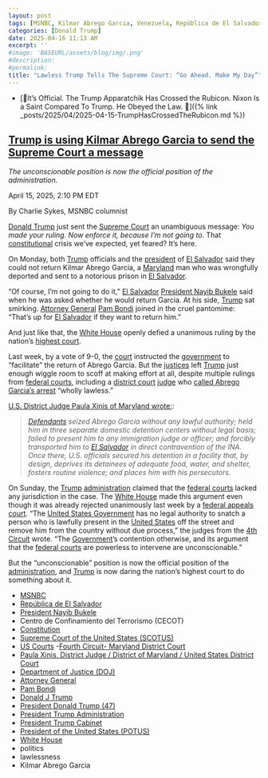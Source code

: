 ```yaml
---
layout: post
tags: [MSNBC, Kilmar Abrego Garcia, Venezuela, República de El Salvador, President Nayib Bukele, Centro de Confinamiento del Terrorismo (CECOT), Constitution, Maryland, Supreme Court of the United States (SCOTUS), US Courts, Fourth Circuit Maryland District Court, Paula Xinis, District Judge / District of Maryland / United States District Court, Department of Justice (DOJ), Attorney General, Pam Bondi, Donald J Trump, President Donald Trump (47), President Trump Administration, President Trump Cabinet, President of the United States (POTUS), White House, politics, lawlessness]
categories: [Donald Trump]
date: 2025-04-16 11:13 AM
excerpt: ''
#image: 'BASEURL/assets/blog/img/.png'
#description:
#permalink:
title: "Lawless Trump Tells The Supreme Court: “Go Ahead. Make My Day”"
---
```


- [🚨It’s Official. The Trump Apparatchik Has Crossed the Rubicon. Nixon Is a Saint Compared To Trump. He Obeyed the Law. 🚨]({% link _posts/2025/04/2025-04-15-TrumpHasCrossedTheRubicon.md %})

## [Trump is using Kilmar Abrego Garcia to send the Supreme Court a message](https://www.msnbc.com/opinion/msnbc-opinion/abrego-garcia-supreme-court-ruling-trump-newsletter-rcna201303)

*The unconscionable position is now the official position of the administration.*

April 15, 2025, 2:10 PM EDT

By Charlie Sykes, MSNBC columnist

[Donald Trump](https://www.donaldjtrump.com/) just sent the [Supreme Court](https://www.supremecourt.gov/) an unambiguous message: *You made your ruling. Now enforce it, because I’m not going to.* That [constitutional](https://www.congress.gov/) crisis we’ve expected, yet feared? It’s here.

On Monday, both [Trump](https://www.donaldjtrump.com/) officials and the [president](https://www.presidencia.gob.sv/) of [El Salvador](https://www.gob.sv/) said they could not return Kilmar Abrego Garcia, a [Maryland](https://www.maryland.gov/) man who was wrongfully deported and sent to a notorious prison in [El Salvador](https://www.gob.sv/).

“Of course, I’m not going to do it,” [El Salvador](https://www.gob.sv/) [President Nayib Bukele](https://www.presidencia.gob.sv/) said when he was asked whether he would return Garcia. At his side, [Trump](https://www.donaldjtrump.com/) sat smirking. [Attorney General](https://www.justice.gov/) [Pam Bondi](https://www.justice.gov/ag/staff-profile/meet-attorney-general) joined in the cruel pantomime: “That’s up for [El Salvador](https://www.gob.sv/) if they want to return him.”

And just like that, the [White House](https://www.whitehouse.gov/) openly defied a unanimous ruling by the nation’s [highest court](https://www.supremecourt.gov/).

Last week, by a vote of 9-0, the [court](https://www.supremecourt.gov/) instructed the [government](https://www.whitehouse.gov/) to “facilitate” the return of Abrego Garcia. But the [justices](https://www.supremecourt.gov/) left [Trump](https://www.donaldjtrump.com/) just enough wiggle room to scoff at making effort at all, despite multiple rulings from [federal courts](https:www.uscourts.gov/), including a [district court](https://www.mdd.uscourts.gov/) [judge](https://www.mdd.uscourts.gov/paula-xinis-district-judge) who [called Abrego Garcia’s arrest](https://www.nbcnews.com/news/us-news/trump-administration-asks-scotus-block-order-return-man-mistakenly-dep-rcna199979) “wholly lawless.”

[U.S. District Judge Paula Xinis of Maryland wrote:](https://storage.courtlistener.com/recap/gov.uscourts.mdd.578815/gov.uscourts.mdd.578815.31.0.pdf):

> *[Defendants](https://www.whitehouse.gov/) seized Abrego Garcia without any lawful authority; held him in three separate domestic detention centers without legal basis; failed to present him to any immigration judge or officer; and forcibly transported him to [El Salvador](https://www.gob.sv/) in direct contravention of the INA. Once there, U.S. officials secured his detention in a facility that, by design, deprives its detainees of adequate food, water, and shelter, fosters routine violence; and places him with his persecutors.*

On Sunday, the [Trump](https://www.donaldjtrump.com/) [administration](https://www.whitehouse.gov/administration/) claimed that the [federal courts](https://www.uscourts.gov/) lacked any jurisdiction in the case. The [White House](https://www.whitehouse.gov/) made this argument even though it was already rejected unanimously last week by a [federal appeals court](https://www.mdd.uscourts.gov/). “The [United States Government](https://www.whitehouse.gov/) has no legal authority to snatch a person who is lawfully present in the [United States](https://www.whitehouse.gov/) off the street and remove him from the country without due process,” the judges from the [4th Circuit](https://www.mdd.uscourts.gov/) wrote. “The [Government](https://www.whitehouse.gov/)’s contention otherwise, and its argument that the [federal courts](https://www.uscourts.gov/) are powerless to intervene are unconscionable.”

But the “unconscionable” position is now the official position of the [administration](https://www.whitehouse.gov/administration/), and [Trump](https://www.donaldjtrump.com/) is now daring the nation’s highest court to do something about it.

- [MSNBC](https://www.msnbc.com/)
- [República de El Salvador](https://www.gob.sv/)
- [President Nayib Bukele](https://www.presidencia.gob.sv/)
- Centro de Confinamiento del Terrorismo (CECOT)
- [Constitution](https://www.maryland.gov/)
- [Supreme Court of the United States (SCOTUS)](https://www.supremecourt.gov/)
- [US Courts](https://www.uscourts.gov/)
-[Fourth Circuit- Maryland District Court](https://www.mdd.uscourts.gov/)
- [Paula Xinis, District Judge / District of Maryland / United States District Court](https://www.mdd.uscourts.gov/paula-xinis-district-judge)
- [Department of Justice (DOJ)](https://www.justice.gov/)
- [Attorney General](https://www.justice.gov/)
- [Pam Bondi](https://www.justice.gov/ag/staff-profile/meet-attorney-general)
- [Donald J Trump](https://www.donaldjtrump.com/)
- [President Donald Trump (47)](https://www.whitehouse.gov/administration/donald-j-trump/)
- [President Trump Administration](https://www.whitehouse.gov/administration/)
- [President Trump Cabinet](https://www.whitehouse.gov/administration/the-cabinet/)
- [President of the United States (POTUS)](https://www.whitehouse.gov/)
- [White House](https://www.whitehouse.gov/)
- politics 
- lawlessness 
- Kilmar Abrego Garcia

